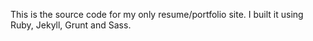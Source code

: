 This is the source code for my only resume/portfolio site.
I built it using Ruby, Jekyll, Grunt and Sass.
